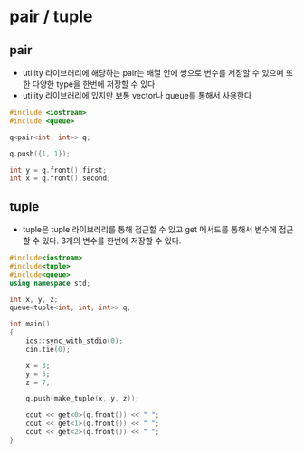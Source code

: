 # pair / tuple

## pair

- utility 라이브러리에 해당하는 pair는 배열 안에 쌍으로 변수를 저장할 수 있으며 또한 다양한 type을 한번에 저장할 수 있다
- utility 라이브러리에 있지만 보통 vector나 queue를 통해서 사용한다

```c++
#include <iostream>
#include <queue>

q<pair<int, int>> q;

q.push({1, 1});

int y = q.front().first;
int x = q.front().second;
```

## tuple

- tuple은 tuple 라이브러리를 통해 접근할 수 있고 get 메서드를 통해서 변수에 접근할 수 있다. 3개의 변수를 한번에 저장할 수 있다.

```c++
#include<iostream>
#include<tuple>
#include<queue>
using namespace std;

int x, y, z;
queue<tuple<int, int, int>> q;

int main()
{
	ios::sync_with_stdio(0);
	cin.tie(0);

	x = 3;
	y = 5;
	z = 7;

	q.push(make_tuple(x, y, z));

	cout << get<0>(q.front()) << " ";
	cout << get<1>(q.front()) << " ";
	cout << get<2>(q.front()) << " ";
}
```